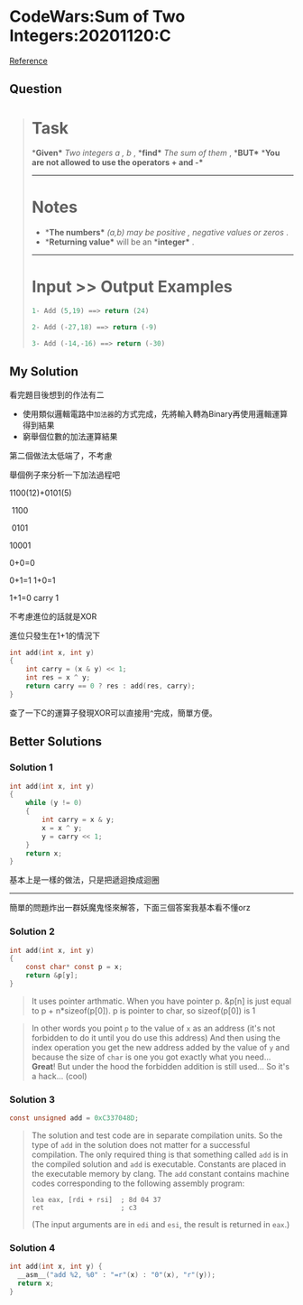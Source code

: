 # CodeWars:Sum of Two Integers:20201120:C

[Reference](https://www.codewars.com/kata/5a9c35e9ba1bb5c54a0001ac/c)



## Question

> # Task
>
> ***Given\*** *Two integers a , b* , ***find\*** *The sum of them* , ***BUT\*** ***You are not allowed to use the operators + and -\***
>
> ------
>
> # Notes
>
> - ***The numbers\*** *(a,b) may be positive , negative values or zeros* .
> - ***Returning value\*** will be an ***integer\*** .
>
> ------
>
> # Input >> Output Examples
>
> ```cpp
> 1- Add (5,19) ==> return (24) 
> 
> 2- Add (-27,18) ==> return (-9)
> 
> 3- Add (-14,-16) ==> return (-30)
> ```

## My Solution

看完題目後想到的作法有二

* 使用類似邏輯電路中`加法器`的方式完成，先將輸入轉為Binary再使用邏輯運算得到結果
* 窮舉個位數的加法運算結果

第二個做法太低端了，不考慮



舉個例子來分析一下加法過程吧

1100(12)+0101(5)

​	1100

​	0101

  10001

0+0=0

0+1=1 1+0=1

1+1=0 carry 1

不考慮進位的話就是XOR

進位只發生在1+1的情況下

```C
int add(int x, int y)
{
    int carry = (x & y) << 1;
    int res = x ^ y;
    return carry == 0 ? res : add(res, carry); 
}
```

查了一下C的運算子發現XOR可以直接用`^`完成，簡單方便。



## Better Solutions



### Solution 1

```C
int add(int x, int y)
{
    while (y != 0)
    {
        int carry = x & y;  
        x = x ^ y; 
        y = carry << 1;
    }
    return x;
}
```

基本上是一樣的做法，只是把遞迴換成迴圈



---

簡單的問題炸出一群妖魔鬼怪來解答，下面三個答案我基本看不懂orz

### Solution 2

```C
int add(int x, int y)
{
    const char* const p = x;
    return &p[y];
}
```

> It uses pointer arthmatic.
> When you have pointer p.
> &p[n] is just equal to p + n*sizeof(p[0]).
> p is pointer to char, so sizeof(p[0]) is 1

> In other words you point `p` to the value of `x` as an address (it's not forbidden to do it until you do use this address)
> And then using the index operation you get the new address added by the value of `y` and because the size of `char` is one you got exactly what you need...
> **Great**!
> But under the hood the forbidden addition is still used...
> So it's a hack...
> (cool)



### Solution 3

```C
const unsigned add = 0xC337048D;
```

> The solution and test code are in separate compilation units. So the type of `add` in the solution does not matter for a successful compilation. The only required thing is that something called `add` is in the compiled solution and `add` is executable. Constants are placed in the executable memory by clang. The `add` constant contains machine codes corresponding to the following assembly program:
>
> ```
> lea eax, [rdi + rsi]  ; 8d 04 37
> ret                   ; c3
> ```
>
> (The input arguments are in `edi` and `esi`, the result is returned in `eax`.)



### Solution 4

```C
int add(int x, int y) {
  __asm__("add %2, %0" : "=r"(x) : "0"(x), "r"(y));
  return x;
}
```

